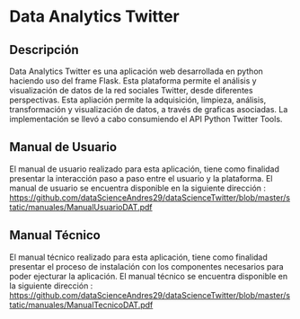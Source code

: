 # Data Analytics Twitter

## Descripción

Data Analytics Twitter es una aplicación web desarrollada en python haciendo uso del frame Flask. Esta plataforma permite el análisis y visualización de datos de la red sociales Twitter, desde diferentes perspectivas. Esta apliación permite la adquisición, limpieza, análisis, transformación y visualización de datos, a través de graficas asociadas. La implementación se llevó a cabo consumiendo el API Python Twitter Tools.


## Manual de Usuario

El manual de usuario realizado para esta aplicación, tiene como finalidad presentar la interacción paso a paso entre el usuario y la plataforma. El manual de usuario se encuentra disponible en la siguiente dirección : https://github.com/dataScienceAndres29/dataScienceTwitter/blob/master/static/manuales/ManualUsuarioDAT.pdf

## Manual Técnico

El manual técnico realizado para esta aplicación, tiene como finalidad presentar el proceso de instalación con los componentes necesarios para poder ejecturar la aplicación. El manual técnico se encuentra disponible en la siguiente dirección : https://github.com/dataScienceAndres29/dataScienceTwitter/blob/master/static/manuales/ManualTecnicoDAT.pdf

